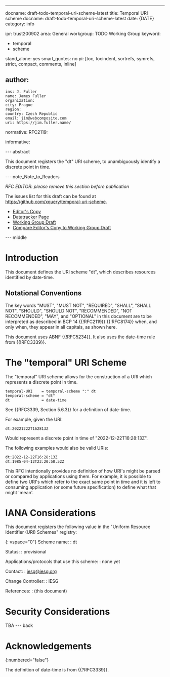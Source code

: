 ---
docname: draft-todo-temporal-uri-scheme-latest
title: Temporal URI scheme
docname: draft-todo-temporal-uri-scheme-latest
date: {DATE}
category: info

ipr: trust200902
area: General
workgroup: TODO Working Group
keyword:
 - temporal
 - scheme

stand_alone: yes
smart_quotes: no
pi: [toc, tocindent, sortrefs, symrefs, strict, compact, comments, inline]

author:
 -
    ins: J. Fuller
    name: James Fuller
    organization:
    city: Prague
    region:
    country: Czech Republic
    email: jim@webcomposite.com
    uri: https://jim.fuller.name/

normative:
  RFC2119:

informative:


--- abstract

This document registers the "dt" URI scheme, to unambiguously identify
a discrete point in time.

--- note_Note_to_Readers

*RFC EDITOR: please remove this section before publication*

The issues list for this draft can be found at
<https://github.com/xquery/temporal-uri-scheme>.

* [Editor's Copy](https://xquery.github.io/temporal-uri-scheme/#go.draft-todo-temporal-uri-scheme.html)
* [Datatracker Page](https://datatracker.ietf.org/doc/draft-todo-temporal-uri-scheme)
* [Working Group
Draft](https://datatracker.ietf.org/doc/html/draft-todo-temporal-uri-scheme)
* [Compare Editor's Copy to Working Group
Draft](https://xquery.github.io/temporal-uri-scheme/#go.draft-todo-temporal-uri-scheme.diff)


--- middle

# Introduction

This document defines the URI scheme "dt", which describes resources identified by date-time.

## Notational Conventions

The key words "MUST", "MUST NOT", "REQUIRED", "SHALL", "SHALL NOT",
"SHOULD", "SHOULD NOT",
"RECOMMENDED", "NOT RECOMMENDED", "MAY", and "OPTIONAL" in this
document are to be interpreted as
described in BCP 14 {{!RFC2119}} {{!RFC8174}} when, and only when,
they appear in all capitals, as
shown here.

This document uses ABNF {{!RFC5234}}. It also uses the date-time rule
from {{!RFC3339}}.

# The "temporal" URI Scheme

The "temporal" URI scheme allows for the construction of a URI which represents a discrete point in time.

~~~ abnf
temporal-URI    = temporal-scheme ":" dt
temporal-scheme = "dt"
dt              = date-time
~~~

See {{RFC3339, Section 5.6.3}} for a definition of date-time.

For example, given the URI:

~~~ examples
dt:20221222T162813Z
~~~

Would represent a discrete point in time of "2022-12-22T16:28:13Z".

The following examples would also be valid URIs:

~~~ examples
dt:2022-12-22T16:28:13Z
dt:1985-04-12T23:20:50.52Z
~~~

This RFC intentionally provides no definition of how URI's might be
parsed or compared by applications using them. For example, it is possible
to define two URI's which refer to the exact same point in time and it is
left to consuming application (or some future specification) to define what
that might 'mean'.


# IANA Considerations

This document registers the following value in the "Uniform Resource
Identifier (URI) Schemes" registry:

{: vspace="0"}
Scheme name:
: dt

Status:
: provisional

Applications/protocols that use this scheme:
: none yet

Contact:
: iesg@iesg.org

Change Controller:
: IESG

References:
: (this document)


# Security Considerations

TBA
--- back

# Acknowledgements
{:numbered="false"}

The definition of date-time is from {{?RFC3339}}.
